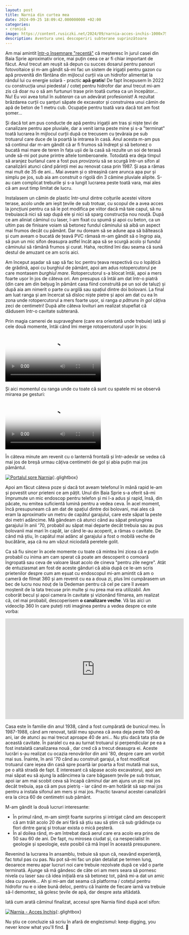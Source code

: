 ```yaml
---
layout: post
title: Narnia din curtea mea
date: 2024-09-25 18:09:42.000000000 +02:00
categories:
- cronică
image: https://content.rusiczki.net/2024/09/narnia-acces-inchis-1000x750.jpg
description: Aventura unei descoperiri subterane suprinzătoare
---
```


Am mai amintit [într-o însemnare "recentă"](https://www.rusiczki.net/2023/06/05/noul-numar-de-casa/) că meșteresc în jurul casei din Baia Sprie aproximativ orice, mai puțin ceea ce ar fi chiar important de făcut. Anul trecut am reușit să depun cu succes dosarul pentru panouri fotovoltaice și m-am gândit să-mi fac un sistem de irigații pentru gazon cu apă provenită din fântâna din mijlocul curții via un hidrofor alimentat la rândul lui cu energie solară - practic **apă gratis**! De fapt începusem în 2022 cu construcția unui piedestal / coteț pentru hidrofor dar anul trecut mi-am zis că doar nu o să am furtunuri trase prin toată curtea ca un începător... Nu! Eu voi avea totul în *subteran* ca un adevărat profesionist! A rezultat brăzdarea curții cu șanțuri săpate de excavator și construirea unui cămin de apă de beton de 1 metru cub. Ocupație pentru toată vara dacă tot am fost șomer...

Și dacă tot am pus conducte de apă pentru irigații am tras și niște țevi de canalizare pentru ape pluviale, dar a venit iarna peste mine și s-a "terminat" toată lucrarea în mijlocul curții după ce trecusem cu țevăraia pe sub trotuarul care duce de la poartă la intrarea în casă. Anul acesta m-am pus să continui dar m-am gândit că ar fi frumos să îndrept și să betonez o bucată mai mare de teren în fața ușii de la casă să rezulte un soi de terasă unde să-mi pot pune printre altele tomberoanele. Totodată era deja timpul să aranjez burlanul care a fost pus *provizoriu* să se scurgă într-un sifon al canalizării atunci când părinții mei au renovat casa prin 1987. Și așa a rămas mai mult de 35 de ani... Mai aveam și o streașină care arunca apa pur și simplu pe jos, sub aia am construit o rigolă din 3 cămine pluviale alipite. S-au cam complicat treburile și s-a lungit lucrarea peste toată vara, mai ales că am avut timp limitat de lucru.

Instalasem un cămin de plastic într-unul dintre colțurile acestei viitore terase, acolo unde am ieșit țevile de sub trotuar, cu scopul de a avea acces la joncțiuni pentru ca să le pot modifica pe viitor dacă mă taie capul, să nu trebuiască nici să sap după ele și nici să sparg construcția nou nouță. După ce am aliniat căminul cu laser, l-am fixat cu spumă și apoi cu beton, ca un ultim pas de finisare voiam să betonez fundul căminului să aibă un aspect mai frumos decât cu pământ. Dar nu doream să se adune apa să băltească și cum aveam o bucată de țeavă PVC rămasă m-am gândit să o îngrop aia, să pun un mic sifon deasupra astfel încât apa să se scurgă acolo și fundul căminului să rămână frumos și curat. Haha, recitind îmi dau seama că sună destul de amuzant ce am scris aici.

Am început așadar să sap să fac loc pentru țeava respectivă cu o lopățică de grădină, apoi cu burghiul de pământ, apoi am adus rotopercutorul pe care montasem *burghiul mare*. Rotopercutorul s-a blocat întâi, apoi a mers foarte ușor în jos de câteva ori. Am presupus că întâi am dat într-o piatră (din care am din belșug în pământ casa fiind construită pe un soi de taluz) și după aia am nimerit o parte cu argilă sau spațiul dintre doi bolovani. La final am luat ranga și am încercat să disloc niște pietre și apoi am dat cu ea în zona unde rotopercutorul a mers foarte ușor, si ranga *a pătruns în gol* câțiva zeci de centimetri! După alte câteva lovituri am realizat stupefiat că dădusem într-o cavitate subterană.

Prin magia camerei de supraveghere (care era orientată unde trebuie) iată și cele două momente, întâi când îmi merge rotopercutorul ușor în jos:

<video poster="https://content.rusiczki.net/2024/09/narnia-1-rotopercutor-trimmed-snapshot.jpg" controls><source src="https://content.rusiczki.net/2024/09/narnia-1-rotopercutor-trimmed.mp4" type="video/mp4">Dacă aici nu vedeți un video vizitați-mi blogul. :-)</video>

Și aici momentul cu ranga unde cu toate că sunt cu spatele mi se observă mirarea pe gesturi:

<video poster="https://content.rusiczki.net/2024/09/narnia-2-ranga-trimmed-snapshot.jpg" controls><source src="https://content.rusiczki.net/2024/09/narnia-2-ranga-trimmed.mp4" type="video/mp4">Dacă aici nu vedeți un video vizitați-mi blogul. :-)</video>

În câteva minute am revenit cu o lanternă frontală și într-adevăr se vedea că mai jos de breșă urmau câțiva centimetri de gol și abia puțin mai jos pământul.

[![Portalul spre Narnia](https://content.rusiczki.net/2024/09/narnia-portal-1000x750.jpg)](https://content.rusiczki.net/2024/09/narnia-portal.jpg){:.glightbox}

Apoi am făcut câteva poze și dacă tot aveam telefonul în mână rapid le-am și povestit unor prieteni ce am pățit. Unul din Baia Sprie s-a oferit să-mi împrumute un mic endoscop pentru telefon și mi l-a adus și rapid, însă, din păcate, nu emitea suficientă lumină pentru a vedea ceva. În acel moment, încă presupuneam că am dat de spațiul dintre doi bolovani, mai ales că eram la aproximativ un metru de capătul garajului, care este săpat la peste doi metri adâncime. Mă gândeam că atunci când au săpat prelungirea garajului în anii '70, probabil au săpat mai departe decât trebuia sau au pus bolovanii mai mari în capăt, iar când le-au acoperit, a rămas o cavitate. De când mă știu, în capătul mai adânc al garajului a fost o mobilă veche de bucătărie, așa că nu am văzut niciodată peretele golit.

Ca să fiu sincer în acele momente cu toate că mintea îmi zicea că e puțin probabil cu inima am cam sperat că poate am descoperit o comoară îngropată sau ceva de valoare lăsat acolo de cineva "pentru zile negre". Atât de entuziasmat am fost de aceste gânduri că abia după ce le-am scris prietenilor despre cum am eșuat cu endoscopul mi-am amintit că am o cameră de filmat 360 și am revenit cu ea a doua zi, plus îmi cumpărasem un bec de lucru nou nouț de la Dedeman pentru că cel pe care îl aveam moștenit de la tata trecuse prin multe și nu prea mai era utilizabil. Am coborât becul și apoi camera în cavitate și vizionând filmarea, am realizat că, cel mai probabil, descoperisem **o canalizare veche**. Vă las aici un videoclip 360 în care puteți roti imaginea pentru a vedea despre ce este vorba:

<div class="video-wrapper"><iframe width="560" height="315" src="https://www.youtube.com/embed/diLF7f9ODMM?rel=0&amp;showinfo=0" frameborder="0" gesture="media" allow="encrypted-media" allowfullscreen></iframe></div>

Casa este în familie din anul 1938, când a fost cumpărată de bunicul meu. În 1987-1988, când am renovat, tatăl meu spunea că avea deja peste 100 de ani, iar de atunci au mai trecut aproape 40 de ani... Nu știu dacă tata știa de această cavitate. În paralel cu ea au turnat trotuarul și perpendicular pe ea a fost instalată canalizarea nouă , dar cred că a trecut deasupra ei. Aceste lucrări s-au realizat cu ocazia renovărilor din anii '80, despre care am vorbit mai sus. Înainte, în anii '70 când au construit garajul, a fost modificat trotuarul care ieșea din casă spre poartă iar poarta a fost mutată mai sus, pe o altă stradă de fapt. E interesant că săpase acolo excavatorul, apoi am mai săpat eu să ajung la adâncimea la care băgasem țevile pe sub trotuar, apoi iar am mai scobit ceva să încapă căminul dar am ajuns un pic mai jos decât trebuia, așa că am pus pietriș - iar când m-am hotărât să sap mai jos pentru a instala sifonul am mers și mai jos. Practic tavanul acestei canalizării era la circa 60 de centimetri sub pământ.

M-am gândit la două lucruri interesante:

- În primul rând, m-am simțit foarte surprins și intrigat când am descoperit că am trăit acolo 20 de ani fără să știu sau să știm că sub grădinuța cu flori dintre garaj și trotuar exista o mică peșteră.
- În al doilea rând, m-am întrebat dacă aerul care era acolo era prins de 50 sau 60 de ani. De fapt, nu mirosea ciudat și, ca nespecialist în geologie și speologie, este posibil că mă înșel în această presupunere.

Revenind la lucrarea în ansamblu, trebuie să spun că, neavând experiență, fac totul pas cu pas. Nu pot să-mi fac un plan detaliat pe termen lung, deoarece mereu apar lucruri noi care trebuie rezolvate după ce văd o parte terminată. Ajunge să mă gândesc de câte ori am mers seara să pornesc nivela cu laser sau că idea inițială era să betonez tot, până mi-a dat un amic idea cu pavele... Ah și mi-am dat seama că platforma / cotețul pentru hidrofor nu e o idee bună deloc, pentru că înainte de fiecare iarnă va trebuie să-l demontez, să golesc țevile de apă, dar despre asta altădată.

Iată cum arată căminul finalizat, accesul spre Narnia fiind după acel sifon:

[![Narnia - Acces închis](https://content.rusiczki.net/2024/09/narnia-acces-inchis-1000x750.jpg)](https://content.rusiczki.net/2024/09/narnia-acces-inchis.jpg){:.glightbox}

Nu știu ce concluzie să scriu în afară de englezismul: keep digging, you never know what you'll find. 🙂
